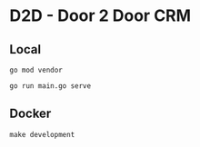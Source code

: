 # D2D - Door 2 Door CRM 

## Local
```terminal
go mod vendor

go run main.go serve
```

## Docker
```terminal
make development
```


